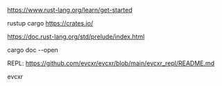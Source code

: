 https://www.rust-lang.org/learn/get-started

rustup
cargo
https://crates.io/

https://doc.rust-lang.org/std/prelude/index.html


cargo doc --open

REPL:
https://github.com/evcxr/evcxr/blob/main/evcxr_repl/README.md

evcxr

